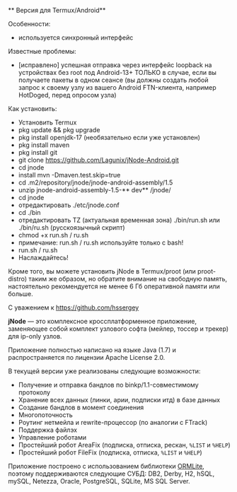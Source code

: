 ** Версия для Termux/Android**

Особенности:
* используется синхронный интерфейс

Известные проблемы:
* [исправлено] успешная отправка через интерфейс loopback на  устройствах без root под Android-13+ ТОЛЬКО в случае, если вы получаете пакеты в одном сеансе (вы должны создать любой запрос к своему узлу из вашего Android FTN-клиента, например HotDoged, перед опросом узла)

Как установить:
* Установить Termux
* pkg update && pkg upgrade
* pkg install openjdk-17 (необязательно если уже установлен)
* pkg install maven
* pkg install git
* git clone https://github.com/Lagunix/jNode-Android.git
* cd jnode
* install mvn -Dmaven.test.skip=true
* cd .m2/repository/jnode/jnode-android-assembly/1.5
* unzip jnode-android-assembly-1.5-** dev** /jnode/
* cd jnode 
* отредактировать ./etc/jnode.conf
* cd ./bin
* отредактировать TZ (актуальная временная зона) ./bin/run.sh или ./bin/ru.sh (русскоязычный скрипт)
* chmod +x run.sh / ru.sh
* примечание: run.sh / ru.sh  используйте только с bash!
* run.sh / ru.sh
* Наслаждайтесь!

Кроме того, вы можете установить jNode в Termux/proot (или proot-distro) таким же образом, но обратите внимание на свободную память, настоятельно рекомендуется не менее 6 Гб оперативной памяти или больше.

С уважением к https://github.com/hssergey

**jNode** — это комплексное кроссплатформенное приложение, заменяющее собой комплект узлового софта (мейлер, тоссер и трекер) для ip-only узлов.

Приложение полностью написано на языке Java (1.7) и распространяется по лицензии Apache License 2.0.

В текущей версии уже реализованы следующие возможности:
- Получение и отправка бандлов по binkp/1.1-совместимому протоколу
- Хранение всех данных (линки, арии, подписки итд) в базе данных
- Создание бандлов в момент соединения
- Многопоточность
- Роутинг нетмейла и rewrite-процессор (по аналогии с FTrack)
- Поддержка файлэх
- Управление роботами
- Простейший робот AreaFix (подписка, отписка, рескан, `%LIST` и `%HELP`)
- Простейший робот FileFix (подписка, отписка, `%LIST` и `%HELP`)

Приложение построено с использованием библиотеки [ORMLite](http://ormlite.com), поэтому поддерживаются следующие СУБД: DB2, Derby, H2, hSQL, mySQL, Netezza, Oracle, PostgreSQL, SQLite, MS SQL Server.
